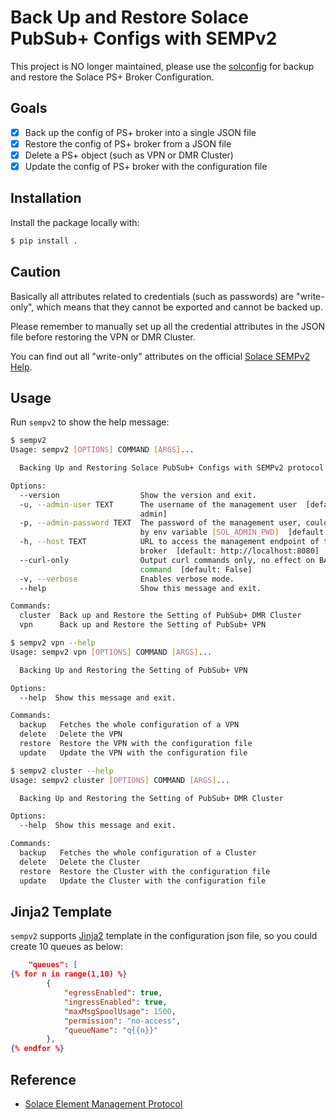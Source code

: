 # Back Up and Restore Solace PubSub+ Configs with SEMPv2

This project is NO longer maintained, please use the [solconfig](https://github.com/flyisland/solconfig) for backup and restore the Solace PS+ Broker Configuration.

## Goals

* [X] Back up the config of PS+ broker into a single JSON file
* [X] Restore the config of PS+ broker from a JSON file
* [X] Delete a PS+ object (such as VPN or DMR Cluster)
* [X] Update the config of PS+ broker with the configuration file

## Installation

Install the package locally with:

```bash
$ pip install .
```

## Caution

Basically all attributes related to credentials (such as passwords) are "write-only", which means that they cannot be exported and cannot be backed up.

Please remember to manually set up all the credential attributes in the JSON file before restoring the VPN or DMR Cluster.

You can find out all "write-only" attributes on the official [Solace SEMPv2 Help](https://docs.solace.com/API-Developer-Online-Ref-Documentation/swagger-ui/config/index.html).

## Usage

Run `sempv2` to show the help message:

```bash
$ sempv2
Usage: sempv2 [OPTIONS] COMMAND [ARGS]...

  Backing Up and Restoring Solace PubSub+ Configs with SEMPv2 protocol

Options:
  --version                  Show the version and exit.
  -u, --admin-user TEXT      The username of the management user  [default:
                             admin]
  -p, --admin-password TEXT  The password of the management user, could be set
                             by env variable [SOL_ADMIN_PWD]  [default: admin]
  -h, --host TEXT            URL to access the management endpoint of the
                             broker  [default: http://localhost:8080]
  --curl-only                Output curl commands only, no effect on BACKUP
                             command  [default: False]
  -v, --verbose              Enables verbose mode.
  --help                     Show this message and exit.

Commands:
  cluster  Back up and Restore the Setting of PubSub+ DMR Cluster
  vpn      Back up and Restore the Setting of PubSub+ VPN

$ sempv2 vpn --help
Usage: sempv2 vpn [OPTIONS] COMMAND [ARGS]...

  Backing Up and Restoring the Setting of PubSub+ VPN

Options:
  --help  Show this message and exit.

Commands:
  backup   Fetches the whole configuration of a VPN
  delete   Delete the VPN
  restore  Restore the VPN with the configuration file
  update   Update the VPN with the configuration file

$ sempv2 cluster --help
Usage: sempv2 cluster [OPTIONS] COMMAND [ARGS]...

  Backing Up and Restoring the Setting of PubSub+ DMR Cluster

Options:
  --help  Show this message and exit.

Commands:
  backup   Fetches the whole configuration of a Cluster
  delete   Delete the Cluster
  restore  Restore the Cluster with the configuration file
  update   Update the Cluster with the configuration file
```

## Jinja2 Template

`sempv2` supports [Jinja2](https://jinja.palletsprojects.com) template in the configuration json file, so you could create 10 queues as below:

```json
    "queues": [
{% for n in range(1,10) %} 
        {
            "egressEnabled": true,
            "ingressEnabled": true,
            "maxMsgSpoolUsage": 1500,
            "permission": "no-access",
            "queueName": "q{{n}}"
        },
{% endfor %}
```

## Reference

* [Solace Element Management Protocol](https://docs.solace.com/API-Developer-Online-Ref-Documentation/swagger-ui/config/index.html)
